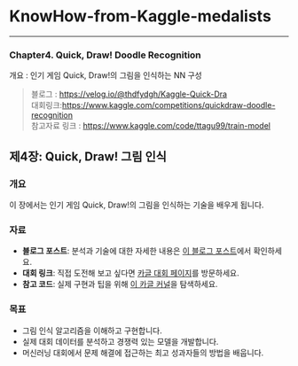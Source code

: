 # KnowHow-from-Kaggle-medalists
---
### Chapter4. Quick, Draw! Doodle Recognition
개요 : 인기 게임 Quick, Draw!의 그림을 인식하는 NN 구성

>블로그 : https://velog.io/@thdfydgh/Kaggle-Quick-Dra <br>
>대회링크:https://www.kaggle.com/competitions/quickdraw-doodle-recognition <br>
>참고자료 링크 : https://www.kaggle.com/code/ttagu99/train-model

## 제4장: Quick, Draw! 그림 인식

### 개요
이 장에서는 인기 게임 Quick, Draw!의 그림을 인식하는 기술을 배우게 됩니다.

### 자료
- **블로그 포스트**: 분석과 기술에 대한 자세한 내용은 [이 블로그 포스트](https://velog.io/@thdfydgh/Kaggle-Quick-Draw)에서 확인하세요.
- **대회 링크**: 직접 도전해 보고 싶다면 [카글 대회 페이지](https://www.kaggle.com/competitions/quickdraw-doodle-recognition)를 방문하세요.
- **참고 코드**: 실제 구현과 팁을 위해 [이 카글 커널](https://www.kaggle.com/code/ttagu99/train-model)을 탐색하세요.

### 목표
- 그림 인식 알고리즘을 이해하고 구현합니다.
- 실제 대회 데이터를 분석하고 경쟁력 있는 모델을 개발합니다.
- 머신러닝 대회에서 문제 해결에 접근하는 최고 성과자들의 방법을 배웁니다.


